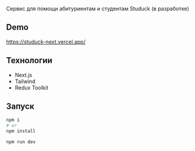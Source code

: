Сервис для помощи абитуриентам и студентам Studuck (в разработке)

## Demo

https://studuck-next.vercel.app/

## Технологии

- Next.js
- Tailwind
- Redux Toolkit

## Запуск

```bash
npm i
# or
npm install
```

```bash
npm run dev
```
